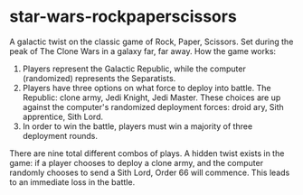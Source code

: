 # star-wars-rockpaperscissors
A galactic twist on the classic game of Rock, Paper, Scissors. Set during the peak of The Clone Wars in a galaxy far, far away.
How the game works: 
1. Players represent the Galactic Republic, while the computer (randomized) represents the Separatists.
2. Players have three options on what force to deploy into battle. The Republic: clone army, Jedi Knight, Jedi Master. These choices are up against the computer's randomized deployment forces: droid ary, Sith apprentice, Sith Lord. 
3. In order to win the battle, players must win a majority of three deployment rounds. 

There are nine total different combos of plays. A hidden twist exists in the game: if a player chooses to deploy a clone army, and the computer randomly chooses to send a Sith Lord, Order 66 will commence. This leads to an immediate loss in the battle. 
